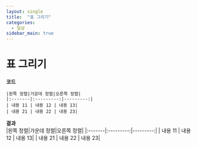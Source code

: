 ```yaml
---
layout: single
title:  "표 그리기"
categories:
  - 일상
sidebar_main: true
---
```


# 표 그리기  
  **코드**  
  ```
  |왼쪽 정렬|가운데 정렬|오른쪽 정렬|
  |:-------|:---------:|---------:|
  | 내용 11 | 내용 12 | 내용 13|
  | 내용 21 | 내용 22 | 내용 23|
  ```  
  **결과**  
|왼쪽 정렬|가운데 정렬|오른쪽 정렬|
|:-------|:---------:|---------:|
| 내용 11 | 내용 12 | 내용 13|
| 내용 21 | 내용 22 | 내용 23|
